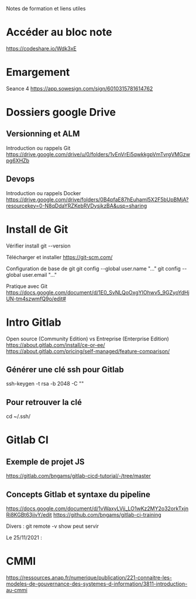 Notes de formation et liens utiles

# Accéder au bloc note
https://codeshare.io/Wdk3xE

# Emargement
Seance 4
https://app.sowesign.com/sign/6010315781614762

# Dossiers google Drive

## Versionning et ALM
Introduction ou rappels Git 
https://drive.google.com/drive/u/0/folders/1vEnVrEi5qwkkgpVmTvrgVMGzwpg6XHZb

## Devops
Introduction ou rappels Docker
https://drive.google.com/drive/folders/0B4pfaE87hEuhaml5X2F5bUpBMjA?resourcekey=0-N8qDdaYRZKebRVDysjkzBA&usp=sharing

# Install de Git
Vérifier install
git --version

Télécharger et installer
https://git-scm.com/

Configuration de base de git
git config --global user.name "..."
git config --global user.email "..."

Pratique avec Git
https://docs.google.com/document/d/1E0_SvNLQoOxgYIOhwv5_9GZyoYdHjUN-tm4szwmfQ9o/edit#

# Intro Gitlab
Open source (Community Edition) vs Entreprise (Enterprise Edition)
https://about.gitlab.com/install/ce-or-ee/
https://about.gitlab.com/pricing/self-managed/feature-comparison/

## Générer une clé ssh pour Gitlab
ssh-keygen -t rsa -b 2048 -C "<comment>"

## Pour retrouver la clé
cd ~/.ssh/

# Gitlab CI

## Exemple de projet JS 
https://gitlab.com/bngams/gitlab-cicd-tutorial/-/tree/master

## Concepts Gitlab et syntaxe du pipeline
https://docs.google.com/document/d/1vWaxyLVjj_LO1wKz2MY2o32orkTxjnRi8KGBt63jjvY/edit
https://github.com/bngams/gitlab-ci-training




Divers : git remote -v show peut servir

Le 25/11/2021 : 

# CMMI

https://ressources.anap.fr/numerique/publication/221-connaitre-les-modeles-de-gouvernance-des-systemes-d-information/3811-introduction-au-cmmi


